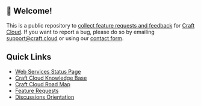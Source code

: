## 👋 Welcome!

This is a public repository to [collect feature requests and feedback](https://github.com/craftcms/cloud/discussions) for [Craft Cloud](https://craftcms.com/cloud).
If you want to report a bug, please do so by emailing support@craft.cloud or using our [contact form](https://craftcms.com/contact).

## Quick Links

- [Web Services Status Page](https://status.craftcms.com/)
- [Craft Cloud Knowledge Base](https://craftcms.com/knowledge-base/cloud)
- [Craft Cloud Road Map](https://craftcms.com/roadmap/#cloud)
- [Feature Requests](https://github.com/craftcms/cloud/discussions/categories/feature-requests-enhancements)
- [Discussions Orientation](https://github.com/craftcms/cloud/discussions/1)
